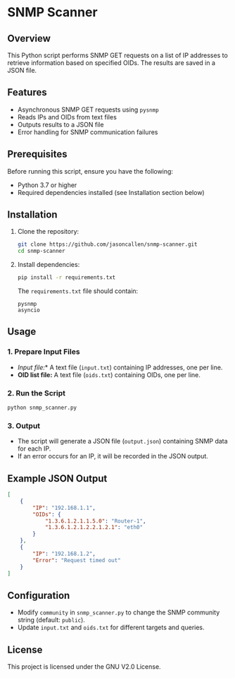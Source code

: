 # SNMP Scanner

## Overview
This Python script performs SNMP GET requests on a list of IP addresses to retrieve information based on specified OIDs. The results are saved in a JSON file.

## Features
- Asynchronous SNMP GET requests using `pysnmp`
- Reads IPs and OIDs from text files
- Outputs results to a JSON file
- Error handling for SNMP communication failures

## Prerequisites
Before running this script, ensure you have the following:

- Python 3.7 or higher
- Required dependencies installed (see Installation section below)

## Installation

1. Clone the repository:
   ```sh
   git clone https://github.com/jasoncallen/snmp-scanner.git
   cd snmp-scanner
   ```

2. Install dependencies:
   ```sh
   pip install -r requirements.txt
   ```
   The `requirements.txt` file should contain:
   ```
   pysnmp
   asyncio
   ```

## Usage

### 1. Prepare Input Files
- *Input file:** A text file (`input.txt`) containing IP addresses, one per line.
- **OID list file:** A text file (`oids.txt`) containing OIDs, one per line.

### 2. Run the Script
```sh
python snmp_scanner.py
```

### 3. Output
- The script will generate a JSON file (`output.json`) containing SNMP data for each IP.
- If an error occurs for an IP, it will be recorded in the JSON output.

## Example JSON Output
```json
[
    {
        "IP": "192.168.1.1",
        "OIDs": {
            "1.3.6.1.2.1.1.5.0": "Router-1",
            "1.3.6.1.2.1.2.2.1.2.1": "eth0"
        }
    },
    {
        "IP": "192.168.1.2",
        "Error": "Request timed out"
    }
]
```

## Configuration
- Modify `community` in `snmp_scanner.py` to change the SNMP community string (default: `public`).
- Update `input.txt` and `oids.txt` for different targets and queries.

## License
This project is licensed under the GNU V2.0 License.

